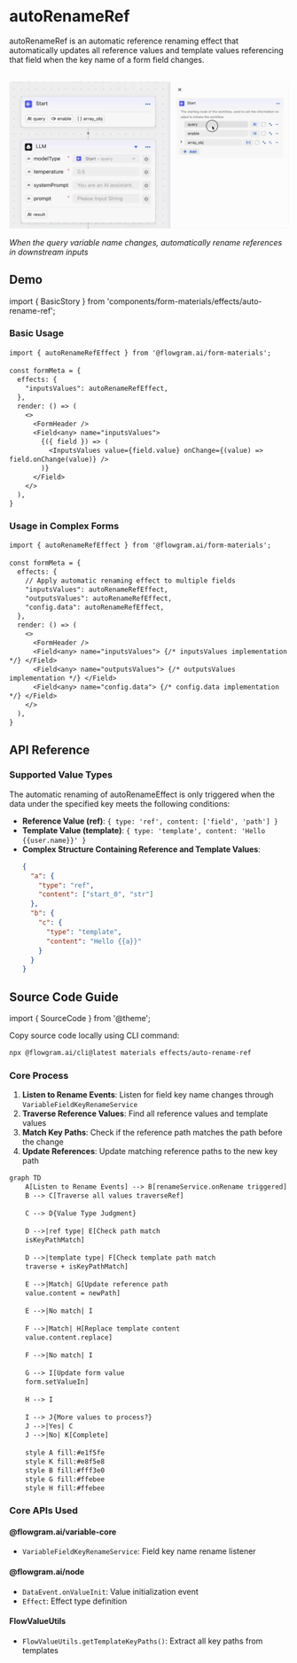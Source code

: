 # autoRenameRef

autoRenameRef is an automatic reference renaming effect that automatically updates all reference values and template values referencing that field when the key name of a form field changes.

<br />

<div>
  <img loading="lazy" src="/materials/auto-rename-ref.gif" alt="autoRenameRef Effect" style={{ width: '80%' }} />

  *When the query variable name changes, automatically rename references in downstream inputs*
</div>

## Demo

import { BasicStory } from 'components/form-materials/effects/auto-rename-ref';

### Basic Usage

<BasicStory />

```tsx pure title="form-meta.tsx"
import { autoRenameRefEffect } from '@flowgram.ai/form-materials';

const formMeta = {
  effects: {
    "inputsValues": autoRenameRefEffect,
  },
  render: () => (
    <>
      <FormHeader />
      <Field<any> name="inputsValues">
        {({ field }) => (
          <InputsValues value={field.value} onChange={(value) => field.onChange(value)} />
        )}
      </Field>
    </>
  ),
}
```

### Usage in Complex Forms

```tsx pure title="form-meta.tsx"
import { autoRenameRefEffect } from '@flowgram.ai/form-materials';

const formMeta = {
  effects: {
    // Apply automatic renaming effect to multiple fields
    "inputsValues": autoRenameRefEffect,
    "outputsValues": autoRenameRefEffect,
    "config.data": autoRenameRefEffect,
  },
  render: () => (
    <>
      <FormHeader />
      <Field<any> name="inputsValues"> {/* inputsValues implementation */} </Field>
      <Field<any> name="outputsValues"> {/* outputsValues implementation */} </Field>
      <Field<any> name="config.data"> {/* config.data implementation */} </Field>
    </>
  ),
}
```

## API Reference

### Supported Value Types

The automatic renaming of autoRenameEffect is only triggered when the data under the specified key meets the following conditions:

* **Reference Value (ref)**: `{ type: 'ref', content: ['field', 'path'] }`
* **Template Value (template)**: `{ type: 'template', content: 'Hello {{user.name}}' }`
* **Complex Structure Containing Reference and Template Values**:
  ```json
  {
    "a": {
      "type": "ref",
      "content": ["start_0", "str"]
    },
    "b": {
      "c": {
        "type": "template",
        "content": "Hello {{a}}"
      }
    }
  }
  ```

## Source Code Guide

import { SourceCode } from '@theme';

<SourceCode href="https://github.com/bytedance/flowgram/tree/main/packages/materials/form-materials/src/effects/auto-rename-ref" />

Copy source code locally using CLI command:

```bash
npx @flowgram.ai/cli@latest materials effects/auto-rename-ref
```

### Core Process

1. **Listen to Rename Events**: Listen for field key name changes through `VariableFieldKeyRenameService`
2. **Traverse Reference Values**: Find all reference values and template values
3. **Match Key Paths**: Check if the reference path matches the path before the change
4. **Update References**: Update matching reference paths to the new key path

```mermaid
graph TD
    A[Listen to Rename Events] --> B[renameService.onRename triggered]
    B --> C[Traverse all values traverseRef]

    C --> D{Value Type Judgment}

    D -->|ref type| E[Check path match
    isKeyPathMatch]

    D -->|template type| F[Check template path match
    traverse + isKeyPathMatch]

    E -->|Match| G[Update reference path
    value.content = newPath]

    E -->|No match| I

    F -->|Match| H[Replace template content
    value.content.replace]

    F -->|No match| I

    G --> I[Update form value
    form.setValueIn]

    H --> I

    I --> J{More values to process?}
    J -->|Yes| C
    J -->|No| K[Complete]

    style A fill:#e1f5fe
    style K fill:#e8f5e8
    style B fill:#fff3e0
    style G fill:#ffebee
    style H fill:#ffebee
```

### Core APIs Used

#### @flowgram.ai/variable-core

* `VariableFieldKeyRenameService`: Field key name rename listener

#### @flowgram.ai/node

* `DataEvent.onValueInit`: Value initialization event
* `Effect`: Effect type definition

#### FlowValueUtils

* `FlowValueUtils.getTemplateKeyPaths()`: Extract all key paths from templates
